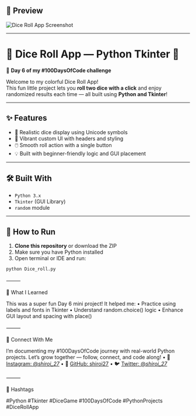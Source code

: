 
## 📸 Preview
![Dice Roll App Screenshot](https://github.com/user-attachments/assets/f9a6e5eb-5fe5-4881-b45a-823d49112916)


---
# 🎲 Dice Roll App — Python Tkinter 🎯  
🚀 **Day 6 of my #100DaysOfCode challenge**

Welcome to my colorful Dice Roll App!  
This fun little project lets you **roll two dice with a click** and enjoy randomized results each time — all built using **Python and Tkinter**!

---

## ✨ Features
- 🎲 Realistic dice display using Unicode symbols
- 🎨 Vibrant custom UI with headers and styling
- 🖱️ Smooth roll action with a single button
- 💡 Built with beginner-friendly logic and GUI placement

---

## 🛠️ Built With
- `Python 3.x`
- `Tkinter` (GUI Library)
- `random` module

---

## 🚀 How to Run

1. **Clone this repository** or download the ZIP  
2. Make sure you have Python installed 
3. Open terminal or IDE and run:
```bash
python Dice_roll.py
```
⸻

🧠 What I Learned

This was a super fun Day 6 mini project!
It helped me:
	•	Practice using labels and fonts in Tkinter
	•	Understand random.choice() logic
	•	Enhance GUI layout and spacing with place()

⸻

🤝 Connect With Me

I’m documenting my #100DaysOfCode journey with real-world Python projects.
Let’s grow together — follow, connect, and code along!
	• 🐍 [Instagram: @_shiroi_27_](https://instagram.com/_shiroi_27_)
        • 💼 [GitHub: shiroi27](https://github.com/shiroi27)
        • 🐦 [Twitter: @_shiroi_27_](https://twitter.com/_shiroi_27_)

⸻

📌 Hashtags

#Python #Tkinter #DiceGame #100DaysOfCode #PythonProjects #DiceRollApp
